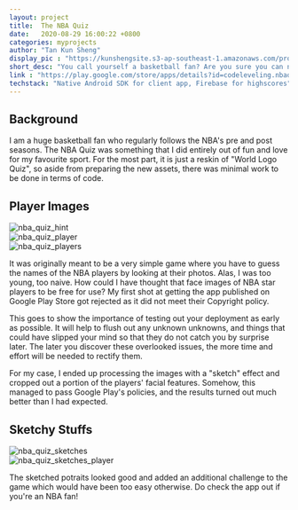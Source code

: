 ```yaml
---
layout: project
title:  The NBA Quiz
date:   2020-08-29 16:00:22 +0800
categories: myprojects
author: "Tan Kun Sheng"
display_pic : "https://kunshengsite.s3-ap-southeast-1.amazonaws.com/projects/android/nba_logo_quiz/nba.png"
short_desc: "You call yourself a basketball fan? Are you sure you can name any other player outside of Michael Jordan, Kobe, and Lebron? Prove it!"
link : "https://play.google.com/store/apps/details?id=codeleveling.nbaquiz"
techstack: "Native Android SDK for client app, Firebase for highscores"
---
```


## Background
I am a huge basketball fan who regularly follows the NBA's pre and post seasons. The NBA Quiz was something that I did entirely out of fun and love for my favourite sport. For the most part, it is just a reskin of "World Logo Quiz", so aside from preparing the new assets, there was minimal work to be done in terms of code.

## Player Images

<div class="container mx-auto px-2 py-4 table">
    <div class="prose col-2 sm-width-half left">
        <img src="https://kunshengsite.s3-ap-southeast-1.amazonaws.com/projects/android/nba_logo_quiz/nba-nosketch.png" alt="nba_quiz_hint" />
    </div>
    <div class="prose col-2 sm-width-half left ml-lg-4">
        <img src="https://kunshengsite.s3-ap-southeast-1.amazonaws.com/projects/android/nba_logo_quiz/nba-nosketch2.png" alt="nba_quiz_player" />
    </div>
    <div class="prose col-2 sm-width-half left ml-lg-4">
        <img src="https://kunshengsite.s3-ap-southeast-1.amazonaws.com/projects/android/nba_logo_quiz/nba-nosketch3.png" alt="nba_quiz_players" />
    </div>
</div>

It was originally meant to be a very simple game where you have to guess the names of the NBA players by looking at their photos. Alas, I was too young, too naive. How could I have thought that face images of NBA star players to be free for use? My first shot at getting the app published on Google Play Store got rejected as it did not meet their Copyright policy. 

This goes to show the importance of testing out your deployment as early as possible. It will help to flush out any unknown unknowns, and things that could have slipped your mind so that they do not catch you by surprise later. The later you discover these overlooked issues, the more time and effort will be needed to rectify them.

For my case, I ended up processing the images with a "sketch" effect and cropped out a portion of the players' facial features. Somehow, this managed to pass Google Play's policies, and the results turned out much better than I had expected.

## Sketchy Stuffs

<div class="container mx-auto px-2 py-4 table">
    <div class="prose col-2 sm-width-half left">
        <img src="https://kunshengsite.s3-ap-southeast-1.amazonaws.com/projects/android/nba_logo_quiz/nba-sketch.png" alt="nba_quiz_sketches" />
    </div>
    <div class="prose col-2 sm-width-half left ml-lg-4">
        <img src="https://kunshengsite.s3-ap-southeast-1.amazonaws.com/projects/android/nba_logo_quiz/nba-sketch2.png" alt="nba_quiz_sketches_player" />
    </div>
</div>

The sketched potraits looked good and added an additional challenge to the game which would have been too easy otherwise. Do check the app out if you're an NBA fan!